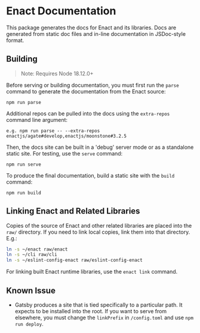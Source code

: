# Enact Documentation

This package generates the docs for Enact and its libraries.  Docs are generated from static doc
files and in-line documentation in JSDoc-style format.

## Building

> Note: Requires Node 18.12.0+

Before serving or building documentation, you must first run the `parse` command to generate the
documentation from the Enact source:

```
npm run parse
```

Additional repos can be pulled into the docs using the `extra-repos` command line argument:

```
e.g. npm run parse -- --extra-repos enactjs/agate#develop,enactjs/moonstone#3.2.5
```

Then, the docs site can be built in a 'debug' server mode or as a standalone static site.  For testing,
use the `serve` command:

```
npm run serve
```

To produce the final documentation, build a static site with the `build` command:

```
npm run build
```

## Linking Enact and Related Libraries

Copies of the source of Enact and other related libraries are placed into the `raw/` directory. If you need to link local copies, link them into that directory.  E.g.:

```bash
ln -s ~/enact raw/enact
ln -s ~/cli raw/cli
ln -s ~/eslint-config-enact raw/eslint-config-enact
```

For linking built Enact runtime libraries, use the `enact link` command.

## Known Issue

* Gatsby produces a site that is tied specifically to a particular path.  It expects to be installed into the root.  If you want to serve from elsewhere, you must change the `linkPrefix` in `/config.toml` and use `npm run deploy`.
